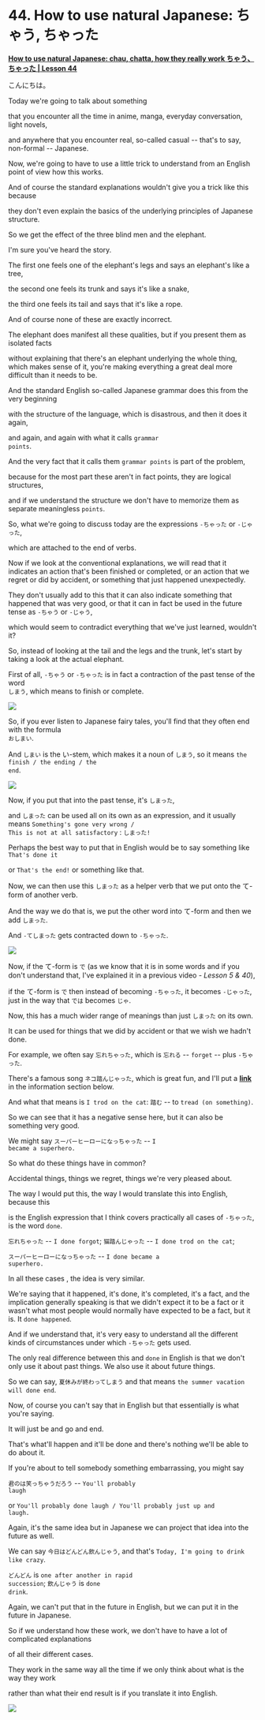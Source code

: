 # **44. How to use natural Japanese: ちゃう, ちゃった**

[**How to use natural Japanese: chau, chatta, how they really work ちゃう、ちゃった | Lesson 44**](https://www.youtube.com/watch?v=VyZWoJCSQ5Q&list=PLg9uYxuZf8x_A-vcqqyOFZu06WlhnypWj&index=46&pp=iAQB)

こんにちは。

Today we're going to talk about something

that you encounter all the time in anime, manga, everyday conversation, light novels,

and anywhere that you encounter real, so-called casual -- that's to say, non-formal -- Japanese.

Now, we're going to have to use a little trick to understand from an English point of view how this works.

And of course the standard explanations wouldn't give you a trick like this because

they don't even explain the basics of the underlying principles of Japanese structure.

So we get the effect of the three blind men and the elephant.

I'm sure you've heard the story.

The first one feels one of the elephant's legs and says an elephant's like a tree,

the second one feels its trunk and says it's like a snake,

the third one feels its tail and says that it's like a rope.

And of course none of these are exactly incorrect.

The elephant does manifest all these qualities, but if you present them as isolated facts

without explaining that there's an elephant underlying the whole thing, which makes sense of it, you're making everything a great deal more difficult than it needs to be.

And the standard English so-called Japanese grammar does this from the very beginning

with the structure of the language, which is disastrous, and then it does it again,

and again, and again with what it calls <code>grammar points</code>.

And the very fact that it calls them <code>grammar points</code> is part of the problem,

because for the most part these aren't in fact points, they are logical structures,

and if we understand the structure we don't have to memorize them as separate meaningless <code>points</code>.

So, what we're going to discuss today are the expressions <code>-ちゃった</code> or <code>-じゃった</code>,

which are attached to the end of verbs.

Now if we look at the conventional explanations, we will read that it indicates an action that's been finished or completed, or an action that we regret or did by accident, or something that just happened unexpectedly.

They don't usually add to this that it can also indicate something that happened that was very good, or that it can in fact be used in the future tense as <code>-ちゃう</code> or <code>-じゃう</code>,

which would seem to contradict everything that we've just learned, wouldn't it?

So, instead of looking at the tail and the legs and the trunk, let's start by taking a look at the actual elephant.

First of all, <code>-ちゃう</code> or <code>-ちゃった</code> is in fact a contraction of the past tense of the word  
<code>しまう</code>, which means to finish or complete.

![](media/image127.webp)

So, if you ever listen to Japanese fairy tales, you'll find that they often end with the formula  
<code>おしまい</code>.

And <code>しまい</code> is the い-stem, which makes it a noun of <code>しまう</code>, so it means <code>the finish / the ending / the end</code>.

![](media/image1064.webp)

Now, if you put that into the past tense, it's <code>しまった</code>,

and <code>しまった</code> can be used all on its own as an expression, and it usually means <code>Something's gone very wrong / This is not at all satisfactory</code> : <code>しまった!</code>

Perhaps the best way to put that in English would be to say something like <code>That's done it</code>

or <code>That's the end!</code> or something like that.

Now, we can then use this <code>しまった</code> as a helper verb that we put onto the て-form of another verb.

And the way we do that is, we put the other word into て-form and then we add <code>しまった</code>.

And <code>-てしまった</code> gets contracted down to <code>-ちゃった</code>.

![](media/image236.webp)

Now, if the て-form is <code>で</code> (as we know that it is in some words and if you don't understand that, I've explained it in a previous video *- Lesson 5 & 40*),

if the て-form is <code>で</code> then instead of becoming <code>-ちゃった</code>, it becomes <code>-じゃった</code>, just in the way that <code>では</code> becomes <code>じゃ</code>.

Now, this has a much wider range of meanings than just <code>しまった</code> on its own.

It can be used for things that we did by accident or that we wish we hadn't done.

For example, we often say <code>忘れちゃった</code>, which is <code>忘れる</code> -- <code>forget</code> -- plus <code>-ちゃった</code>.

There's a famous song <code>ネコ踏んじゃった</code>, which is great fun, and I'll put a [**link**](https://www.youtube.com/watch?v=GpqGiKJt3cQ&ab_channel=ichigoclub15) in the information section below.

And what that means is <code>I trod on the cat</code>: <code>踏む</code> -- to <code>tread (on something)</code>.

So we can see that it has a negative sense here, but it can also be something very good.

We might say <code>スーパーヒーローになっちゃった</code> -- <code>I became a superhero.</code>

So what do these things have in common?

Accidental things, things we regret, things we're very pleased about.

The way I would put this, the way I would translate this into English, because this

is the English expression that I think covers practically all cases of <code>-ちゃった</code>, is the word <code>done</code>.

<code>忘れちゃった</code> -- <code>I done forgot</code>; <code>猫踏んじゃった</code> -- <code>I done trod on the cat</code>;

<code>スーパーヒーローになっちゃった</code> -- <code>I done became a superhero.</code>

In all these cases , the idea is very similar.

We're saying that it happened, it's done, it's completed, it's a fact, and the implication generally speaking is that we didn't expect it to be a fact or it wasn't what most people would normally have expected to be a fact, but it is. It <code>done happened</code>.

And if we understand that, it's very easy to understand all the different kinds of circumstances under which <code>-ちゃった</code> gets used.

The only real difference between this and <code>done</code> in English is that we don't only use it about past things. We also use it about future things.

So we can say, <code>夏休みが終わってしまう</code> and that means <code>the summer vacation will done end</code>.

Now, of course you can't say that in English but that essentially is what you're saying.

It will just be and go and end.

That's what'll happen and it'll be done and there's nothing we'll be able to do about it.

If you're about to tell somebody something embarrassing, you might say

<code>君のは笑っちゃうだろう</code> -- <code>You'll probably laugh</code>

or <code>You'll probably done laugh / You'll probably just up and laugh.</code>

Again, it's the same idea but in Japanese we can project that idea into the future as well.

We can say <code>今日はどんどん飲んじゃう</code>, and that's <code>Today, I'm going to drink like crazy</code>.

<code>どんどん</code> is <code>one after another in rapid succession</code>; <code>飲んじゃう</code> is <code>done drink</code>.

Again, we can't put that in the future in English, but we can put it in the future in Japanese.

So if we understand how these work, we don't have to have a lot of complicated explanations

of all their different cases.

They work in the same way all the time if we only think about what is the way they work

rather than what their end result is if you translate it into English.

![](media/image786.webp)
